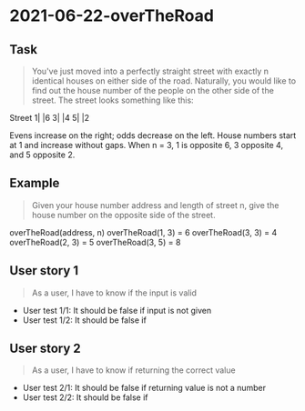 # 2021-06-22-overTheRoad

## Task

>You've just moved into a perfectly straight street with exactly n identical houses on either side of the road. Naturally, you would like to find out the house number of the people on the other side of the street. The street looks something like this:

Street
1|   |6
3|   |4
5|   |2

Evens increase on the right; odds decrease on the left. House numbers start at 1 and increase without gaps. When n = 3, 1 is opposite 6, 3 opposite 4, and 5 opposite 2.

## Example

> Given your house number address and length of street n, give the house number on the opposite side of the street.

overTheRoad(address, n)
overTheRoad(1, 3) = 6
overTheRoad(3, 3) = 4
overTheRoad(2, 3) = 5
overTheRoad(3, 5) = 8

## User story 1

> As a user, I have to know if the input is valid

- User test 1/1: It should be false if input is not given
- User test 1/2: It should be false if

## User story 2

> As a user, I have to know if returning the correct value

- User test 2/1: It should be false if returning value is not a number
- User test 2/2: It should be false if

